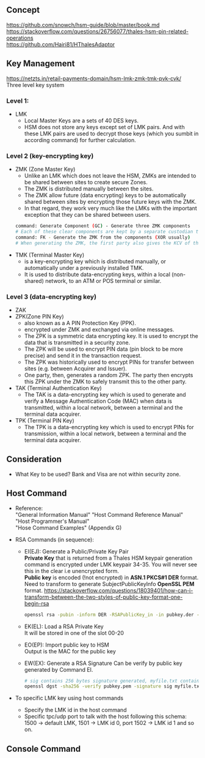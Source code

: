 ## Concept  
https://github.com/snowch/hsm-guide/blob/master/book.md  
https://stackoverflow.com/questions/26756077/thales-hsm-pin-related-operations  
https://github.com/Hairi81/HThalesAdaptor  

## Key Management
https://netzts.in/retail-payments-domain/hsm-lmk-zmk-tmk-pvk-cvk/  
Three level key system
### Level 1: 
- LMK  
  - Local Master Keys are a sets of 40 DES keys.  
  - HSM does not store any keys except set of LMK pairs. And with these LMK pairs are used to decrypt those keys (which you sumbit in according command) for further calculation.  

### Level 2 (key-encrypting key)  
- ZMK (Zone Master Key)  
  - Unlike an LMK which does not leave the HSM, ZMKs are intended to be shared between sites to create secure Zones.
  - The ZMK is distributed manually between the sites.  
  - The ZMK allow future (data encrypting) keys to be automatically shared between sites by encrypting those future keys with the ZMK.  
  - In that regard, they work very much like the LMKs with the important exception that they can be shared between users.
  ```sh
  command: Generate Component (GC) - Generate three ZMK components
  # Each of these clear components are kept by a separate custodian that works for the first party and are delivered to different custodians of the second party.
  command: FK - Generate the ZMK from the components (XOR usually)
  # When generating the ZMK, the first party also gives the KCV of the ZMK to the second party (for the example key the KCV is 6CE4CF). That way, the second party can verify the correct reception and data entry of the ZMK components.
  ```
- TMK (Terminal Master Key)  
  - is a key-encrypting key which is distributed manually, or automatically under a previously installed TMK.
  - It is used to distribute data-encrypting keys, within a local (non-shared) network, to an ATM or POS terminal or similar.  

### Level 3 (data-encrypting key)  
- ZAK
- ZPK(Zone PIN Key)  
  - also known as a A PIN Protection Key (PPK).  
  - encrypted under ZMK and exchanged via online messages.
  - The ZPK is a symmetric data encrypting key. It is used to encrypt the data that is transmitted in a security zone.
  - The ZPK will be used to encrypt PIN data (pin block to be more precise) and send it in the transaction request.  
  - The ZPK was historically used to encrypt PINs for transfer between sites (e.g. between Acquirer and Issuer).
  - One party, then, generates a random ZPK. The party then encrypts this ZPK under the ZMK to safely transmit this to the other party.  
- TAK (Terminal Authentication Key)  
  - The TAK is a data-encrypting key which is used to generate and verify a Message Authentication Code (MAC) when data is transmitted, within a local network, between a terminal and the terminal data acquirer.
- TPK (Terminal PIN Key)  
  - The TPK is a data-encrypting key which is used to encrypt PINs for transmission, within a local network, between a terminal and the terminal data acquirer.

## Consideration
- What Key to be used? 
  Bank and Visa are not within security zone.  

## Host Command
- Reference:  
  "General Information Manual"
  "Host Command Reference Manual"  
  "Host Programmer's Manual"  
  "Hose Command Examples" (Appendix G)

- RSA Commands (in sequence):  
  - EI(EJ): Generate a Public/Private Key Pair  
    **Private Key** that is returned from a Thales HSM keypair generation command is encrypted under LMK keypair 34-35. You will never see this in the clear i.e unencrypted form.  
    **Public key** is encoded (!not encrypted) in **ASN.1 PKCS#1 DER** format. Need to transform to generate SubjectPublicKeyInfo **OpenSSL PEM** format.
    https://stackoverflow.com/questions/18039401/how-can-i-transform-between-the-two-styles-of-public-key-format-one-begin-rsa  
    ```sh
    openssl rsa -pubin -inform DER -RSAPublicKey_in -in pubkey.der -pubout > pubkey.dem
    ```

  - EK(EL): Load a RSA Private Key  
    It will be stored in one of the slot 00-20 

  - EO(EP): Import public key to HSM  
    Output is the MAC for the public key

  - EW(EX): Generate a RSA Signature
    Can be verify by public key generated by Command EI.  
    ```sh
    # sig contains 256 bytes signature generated, myfile.txt contains the message data.
    openssl dgst -sha256 -verify pubkey.pem -signature sig myfile.txt
    ```

- To specific LMK key using host commands  
  - Specify the LMK id in the host command  
  - Specific tpc/udp port to talk with the host following this schema:   
    1500 -> default LMK, 1501 -> LMK id 0, port 1502 -> LMK id 1 and so on.

## Console Command
